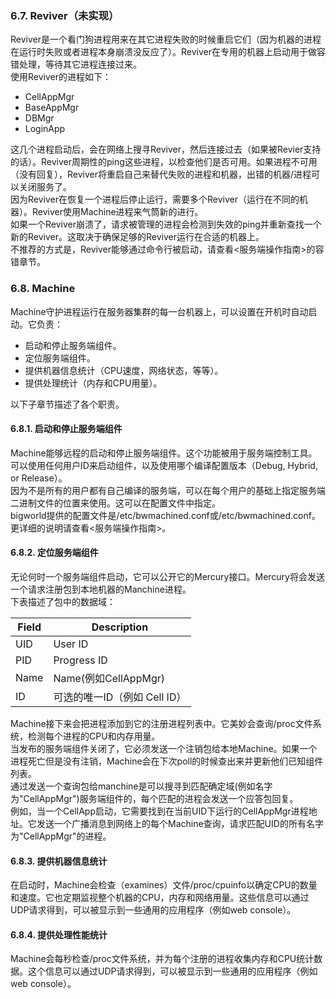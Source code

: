 ### 6.7. Reviver（未实现）
Reviver是一个看门狗进程用来在其它进程失败的时候重启它们（因为机器的进程在运行时失败或者进程本身崩溃没反应了）。Reviver在专用的机器上启动用于做容错处理，等待其它进程连接过来。  
使用Reviver的进程如下：  

* CellAppMgr
* BaseAppMgr
* DBMgr
* LoginApp

这几个进程启动后，会在网络上搜寻Reviver，然后连接过去（如果被Revier支持的话）。Reviver周期性的ping这些进程，以检查他们是否可用。如果进程不可用（没有回复），Reviver将重启自己来替代失败的进程和机器，出错的机器/进程可以关闭服务了。  
因为Reviver在恢复一个进程后停止运行，需要多个Reviver（运行在不同的机器）。Reviver使用Machine进程来气筒新的进行。  
如果一个Reviver崩溃了，请求被管理的进程会检测到失效的ping并重新查找一个新的Reviver。这取决于确保足够的Reviver运行在合适的机器上。  
不推荐的方式是，Reviver能够通过命令行被启动，请查看<服务端操作指南>的容错章节。

### 6.8. Machine
Machine守护进程运行在服务器集群的每一台机器上，可以设置在开机时自动启动。它负责：

* 启动和停止服务端组件。
* 定位服务端组件。
* 提供机器信息统计（CPU速度，网络状态，等等）。
* 提供处理统计（内存和CPU用量）。

以下子章节描述了各个职责。

#### 6.8.1. 启动和停止服务端组件
Machine能够远程的启动和停止服务端组件。这个功能被用于服务端控制工具。  
可以使用任何用户ID来启动组件，以及使用哪个编译配置版本（Debug, Hybrid, or Release）。  
因为不是所有的用户都有自己编译的服务端，可以在每个用户的基础上指定服务端二进制文件的位置来使用。这可以在配置文件中指定。  
bigworld提供的配置文件是/etc/bwmachined.conf或/etc/bwmachined.conf。更详细的说明请查看<服务端操作指南>。  

#### 6.8.2. 定位服务端组件
无论何时一个服务端组件启动，它可以公开它的Mercury接口。Mercury将会发送一个请求注册包到本地机器的Manchine进程。  
下表描述了包中的数据域：  

Field | Description
----- | -------------
UID | User ID
PID | Progress ID
Name | Name(例如CellAppMgr)
ID | 可选的唯一ID（例如 Cell ID）  

Machine接下来会把进程添加到它的注册进程列表中。它美妙会查询/proc文件系统，检测每个进程的CPU和内存用量。  
当发布的服务端组件关闭了，它必须发送一个注销包给本地Machine。如果一个进程死亡但是没有注销，Machine会在下次poll的时候查出来并更新他们已知组件列表。  
通过发送一个查询包给manchine是可以搜寻到匹配确定域(例如名字为"CellAppMgr")服务端组件的，每个匹配的进程会发送一个应答包回复。  
例如，当一个CellApp启动，它需要找到在当前UID下运行的CellAppMgr进程地址。它发送一个广播消息到网络上的每个Machine查询，请求匹配UID的所有名字为"CellAppMgr"的进程。

#### 6.8.3. 提供机器信息统计
在启动时，Machine会检查（examines）文件/proc/cpuinfo以确定CPU的数量和速度。它也定期监视整个机器的CPU，内存和网络用量。这些信息可以通过UDP请求得到，可以被显示到一些通用的应用程序（例如web console）。  

#### 6.8.4. 提供处理性能统计
Machine会每秒检查/proc文件系统，并为每个注册的进程收集内存和CPU统计数据。这个信息可以通过UDP请求得到，可以被显示到一些通用的应用程序（例如web console）。  